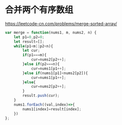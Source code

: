 #  合并两个有序数组

https://leetcode-cn.com/problems/merge-sorted-array/

```javascript
var merge = function(nums1, m, nums2, n) {
    let p1=0,p2=0;
    let result=[];
    while(p1<m||p2<n){
        let cur;
        if(p1===m){
            cur=nums2[p2++];
        }else if(p2===n){
            cur=nums1[p1++];
        }else if(nums1[p1]<nums2[p2]){
            cur=nums1[p1++];
        }else{
            cur=nums2[p2++];
        }
        result.push(cur);
    }
    nums1.forEach((val,index)=>{
        nums1[index]=result[index];
    })
};
```

